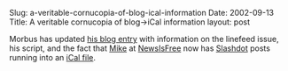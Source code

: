 Slug: a-veritable-cornucopia-of-blog-ical-information
Date: 2002-09-13
Title: A veritable cornucopia of blog->iCal information
layout: post

Morbus has updated <a href="http://www.disobey.com/dnn/2002/09/index.shtml#001374">his blog entry</a> with information on the linefeed issue, his script, and the fact that <a href="http://www.newsisfree.com/blog/">Mike</a> at <a href="http://www.newsisfree.com/">NewsIsFree</a> now has <a href="http://www.slashdot.org">Slashdot</a> posts running into an <a href="http://www.newsisfree.com/sources/ical/18/">iCal file</a>.
